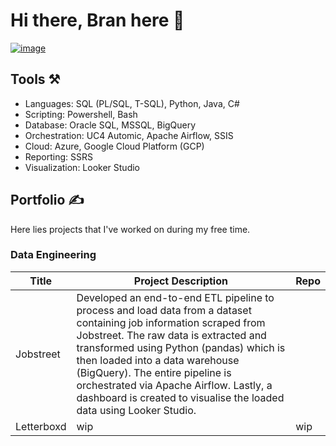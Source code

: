 # Hi there, Bran here 👋
[![image](https://img.shields.io/badge/LinkedIn-0077B5?style=for-the-badge&logo=linkedin&logoColor=white)](https://www.linkedin.com/in/brandonbutler-it)
## Tools ⚒
* Languages: SQL (PL/SQL, T-SQL), Python, Java, C#
* Scripting: Powershell, Bash
* Database: Oracle SQL, MSSQL, BigQuery
* Orchestration: UC4 Automic, Apache Airflow, SSIS
* Cloud: Azure, Google Cloud Platform (GCP)
* Reporting: SSRS
* Visualization: Looker Studio

## Portfolio ✍
Here lies projects that I've worked on during my free time.

### Data Engineering

| Title         | Project Description          | Repo          |         
| ------------- | ------------- |-------------  |
| Jobstreet     | Developed an end-to-end ETL pipeline to process and load data from a dataset containing job information scraped from Jobstreet. The raw data is extracted and transformed using Python (pandas) which is then loaded into a data warehouse (BigQuery). The entire pipeline is orchestrated via Apache Airflow. Lastly, a dashboard is created to visualise the loaded data using Looker Studio.  |               |
| Letterboxd    | wip           |    wip        |

